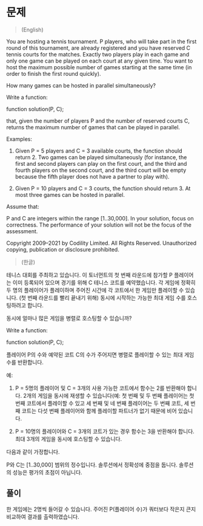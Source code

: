# 문제
> (English)

You are hosting a tennis tournament. P players, who will take part in the first round of this tournament, are already registered and you have reserved C tennis courts for the matches. Exactly two players play in each game and only one game can be played on each court at any given time. You want to host the maximum possible number of games starting at the same time (in order to finish the first round quickly).

How many games can be hosted in parallel simultaneously?

Write a function:

function solution(P, C);

that, given the number of players P and the number of reserved courts C, returns the maximum number of games that can be played in parallel.

Examples:

1. Given P = 5 players and C = 3 available courts, the function should return 2. Two games can be played simultaneously (for instance, the first and second players can play on the first court, and the third and fourth players on the second court, and the third court will be empty because the fifth player does not have a partner to play with).

2. Given P = 10 players and C = 3 courts, the function should return 3. At most three games can be hosted in parallel.

Assume that:

P and C are integers within the range [1..30,000].
In your solution, focus on correctness. The performance of your solution will not be the focus of the assessment.

Copyright 2009–2021 by Codility Limited. All Rights Reserved. Unauthorized copying, publication or disclosure prohibited.

> (한글)

테니스 대회를 주최하고 있습니다. 이 토너먼트의 첫 번째 라운드에 참가할 P 플레이어는 이미 등록되어 있으며 경기를 위해 C 테니스 코트를 예약했습니다. 각 게임에 정확히 두 명의 플레이어가 플레이하며 주어진 시간에 각 코트에서 한 게임만 플레이할 수 있습니다. (첫 번째 라운드를 빨리 끝내기 위해) 동시에 시작하는 가능한 최대 게임 수를 호스팅하려고 합니다.

동시에 얼마나 많은 게임을 병렬로 호스팅할 수 있습니까?

Write a function:

function solution(P, C);

플레이어 P의 수와 예약된 코트 C의 수가 주어지면 병렬로 플레이할 수 있는 최대 게임 수를 반환합니다.

예:

1. P = 5명의 플레이어 및 C = 3개의 사용 가능한 코트에서 함수는 2를 반환해야 합니다. 2개의 게임을 동시에 재생할 수 있습니다(예: 첫 번째 및 두 번째 플레이어는 첫 번째 코트에서 플레이할 수 있고 세 번째 및 네 번째 플레이어는 두 번째 코트, 세 번째 코트는 다섯 번째 플레이어와 함께 플레이할 파트너가 없기 때문에 비어 있습니다.

2. P = 10명의 플레이어와 C = 3개의 코트가 있는 경우 함수는 3을 반환해야 합니다. 최대 3개의 게임을 동시에 호스팅할 수 있습니다.

다음과 같이 가정합니다.

P와 C는 [1..30,000] 범위의 정수입니다.
솔루션에서 정확성에 중점을 둡니다. 솔루션의 성능은 평가의 초점이 아닙니다.

## 풀이
한 게임에는 2명씩 들어갈 수 있습니다.
주어진 P(플레이어 수)가 쿼터보다 작은지 큰지 비교하여 결과를 출력하였습니다.